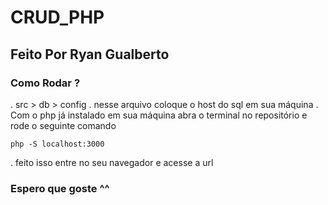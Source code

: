 <h1>CRUD_PHP </h1>
<h2>Feito Por Ryan Gualberto</h2>


<h3>Como Rodar ?</h3>

. src > db > config 
. nesse arquivo coloque o host do sql em sua máquina
. Com o php já instalado em sua máquina abra o terminal no repositório e rode o seguinte comando

` php -S localhost:3000 `

. feito isso entre no seu navegador e acesse a url

<h3>Espero que goste ^^</h3>

